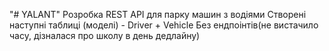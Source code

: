 "# YALANT" 
Розробка REST API для парку машин з водіями 
Створені наступні таблиці (моделі) - Driver + Vehicle
Без ендпоінтів(не вистачило часу, дізналася про школу в день дедлайну)

